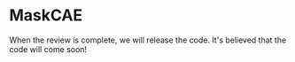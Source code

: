 # MaskCAE
When the review is complete, we will release the code. It's believed that the code will come soon!
